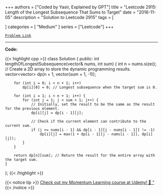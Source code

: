 
+++
authors = ["Coded by Yasir, Explained by GPT"]
title = "Leetcode 2915: Length of the Longest Subsequence That Sums to Target"
date = "2016-11-05"
description = "Solution to Leetcode 2915"
tags = [
    
]
categories = [
    "Medium"
]
series = ["Leetcode"]
+++



[`Problem Link`](https://leetcode.com/problems/length-of-the-longest-subsequence-that-sums-to-target/description/)

---

**Code:**

{{< highlight cpp >}}
class Solution {
public:
    int lengthOfLongestSubsequence(vector<int>& nums, int sum) {
        int n = nums.size();
        // Create a 2D array to store the dynamic programming results.
        vector<vector<int>> dp(n + 1, vector<int>(sum + 1, -1));

        for (int i = 0; i < n + 1; i++)
            dp[i][0] = 0; // Longest subsequence when the target sum is 0.

        for (int i = 1; i < n + 1; i++) {
            for (int j = 1; j < sum + 1; j++) {
                // Initially, set the result to be the same as the result for the previous element.
                dp[i][j] = dp[i - 1][j];

                // Check if the current element can contribute to the current sum.
                if (j >= nums[i - 1] && dp[i - 1][j - nums[i - 1]] != -1)
                    dp[i][j] = max(1 + dp[i - 1][j - nums[i - 1]], dp[i][j]);
            }
        }

        return dp[n][sum]; // Return the result for the entire array with the target sum.
    }
};
{{< /highlight >}}



{{< notice tip >}}
[Check out my Momentum Learning course at Udemy! 🚀 "](https://www.udemy.com/course/blind-75-the-data-structures-and-algorithms-essentials/)
{{< /notice >}}

